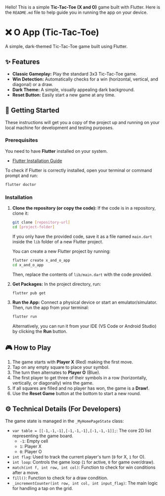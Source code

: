 Hello\! This is a simple **Tic-Tac-Toe (X and O)** game built with Flutter. Here is the `README.md` file to help guide you in running the app on your device.

# ❌ O App (Tic-Tac-Toe)

A simple, dark-themed Tic-Tac-Toe game built using Flutter.

## ✨ Features

* **Classic Gameplay:** Play the standard 3x3 Tic-Tac-Toe game.
* **Win Detection:** Automatically checks for a win (horizontal, vertical, and diagonal) or a draw.
* **Dark Theme:** A simple, visually appealing dark background.
* **Reset Button:** Easily start a new game at any time.

## 🚀 Getting Started

These instructions will get you a copy of the project up and running on your local machine for development and testing purposes.

### Prerequisites

You need to have **Flutter** installed on your system.
* [Flutter Installation Guide](https://flutter.dev/docs/get-started/install)

To check if Flutter is correctly installed, open your terminal or command prompt and run:

```bash
flutter doctor
````

### Installation

1.  **Clone the repository (or copy the code):**
    If the code is in a repository, clone it:

    ```bash
    git clone [repository-url]
    cd [project-folder]
    ```

    If you only have the provided code, save it as a file named `main.dart` inside the `lib` folder of a new Flutter project.

    You can create a new Flutter project by running:

    ```bash
    flutter create x_and_o_app
    cd x_and_o_app
    ```

    Then, replace the contents of `lib/main.dart` with the code provided.

2.  **Get Packages:**
    In the project directory, run:

    ```bash
    flutter pub get
    ```

3.  **Run the App:**
    Connect a physical device or start an emulator/simulator. Then, run the app from your terminal:

    ```bash
    flutter run
    ```

    Alternatively, you can run it from your IDE (VS Code or Android Studio) by clicking the **Run** button.

## 🎮 How to Play

1.  The game starts with **Player X** (Red) making the first move.
2.  Tap on any empty square to place your symbol.
3.  The turn then alternates to **Player O** (Blue).
4.  The first player to get three of their symbols in a row (horizontally, vertically, or diagonally) wins the game.
5.  If all squares are filled and no player has won, the game is a **Draw\!**.
6.  Use the **Reset Game** button at the bottom to start a new round.

## ⚙️ Technical Details (For Developers)

The game state is managed in the `_MyHomePageState` class:

  * `var table = [[-1,-1,-1],[-1,-1,-1],[-1,-1,-1]];`: The core 2D list representing the game board.
      * `-1`: Empty cell
      * `1`: Player X
      * `0`: Player O
  * `int flag`: Used to track the current player's turn (`0` for X, `1` for O).
  * `int loop`: Controls the game loop (`1` for active, `0` for game over/draw).
  * `match(int f, int row, int col)`: Function to check for win conditions after a move.
  * `fill()`: Function to check for a draw condition.
  * `_incrementCounter(int row, int col, int input_flag)`: The main logic for handling a tap on the grid.

<!-- end list -->